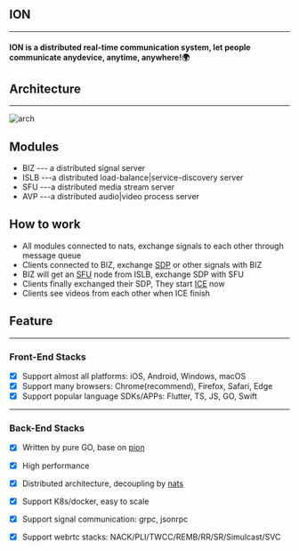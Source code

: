 
## ION
---
#### ION is a distributed real-time communication system, let people communicate anydevice, anytime, anywhere!🌍 


## Architecture
---
![arch](https://github.com/pionion/pionion.github.io.src/raw/master/resources/logo/arch.png)

## Modules
* BIZ --- a distributed signal server
* ISLB ---a distributed load-balance|service-discovery server
* SFU ---a distributed media stream server
* AVP ---a distributed audio|video process server
## How to work
* All modules connected to nats, exchange signals to each other through message queue
* Clients connected to BIZ, exchange [SDP](https://webrtchacks.com/sdp-anatomy) or other signals with BIZ
* BIZ will get an [SFU](https://webrtcglossary.com/sfu/) node from ISLB, exchange SDP with SFU
* Clients finally exchanged their SDP, They start [ICE](https://webrtcglossary.com/ice) now
* Clients see videos from each other when ICE finish

## Feature
---
### Front-End Stacks
  - [x] Support almost all platforms: iOS, Android, Windows, macOS
  - [x] Support many browsers: Chrome(recommend), Firefox, Safari, Edge
  - [x] Support popular language SDKs/APPs: Flutter, TS, JS, GO, Swift

---
### Back-End Stacks
  - [x] Written by pure GO, base on [pion](https://github.com/pion/webrtc)
  - [x] High performance
  - [x] Distributed architecture, decoupling by [nats](https://nats.io)
  - [x] Support K8s/docker, easy to scale
  - [x] Support signal communication: grpc, jsonrpc
  - [x] Support webrtc stacks: NACK/PLI/TWCC/REMB/RR/SR/Simulcast/SVC







